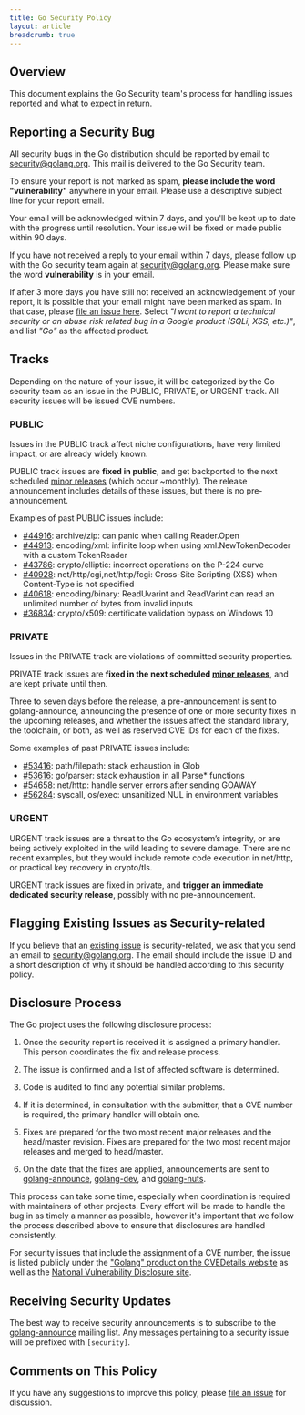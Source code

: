 ```yaml
---
title: Go Security Policy
layout: article
breadcrumb: true
---
```


## Overview

This document explains the Go Security team's process for handling issues
reported and what to expect in return.

## Reporting a Security Bug

All security bugs in the Go distribution should be reported by email to
[security@golang.org](mailto:security@golang.org). This mail is delivered to
the Go Security team.

To ensure your report is not marked as spam, **please include the word
"vulnerability"** anywhere in your email. Please use a descriptive subject line
for your report email.

Your email will be acknowledged within 7 days, and you'll be kept up to date
with the progress until resolution. Your issue will be fixed or made public
within 90 days.

If you have not received a reply to your email within 7 days, please follow up
with the Go security team again at
[security@golang.org](mailto:security@golang.org). Please make sure the word
**vulnerability** is in your email.

If after 3 more days you have still not received an acknowledgement of your
report, it is possible that your email might have been marked as spam. In that
case, please [file an issue here](https://g.co/vulnz). Select _"I want to
report a technical security or an abuse risk related bug in a Google product
(SQLi, XSS, etc.)"_, and list _"Go"_ as the affected product.

## Tracks

Depending on the nature of your issue, it will be categorized by the Go
security team as an issue in the PUBLIC, PRIVATE, or URGENT track. All security
issues will be issued CVE numbers.

### PUBLIC

Issues in the PUBLIC track affect niche configurations, have very limited
impact, or are already widely known.

PUBLIC track issues are **fixed in public**, and get backported to the next
scheduled [minor releases](/wiki/MinorReleases) (which occur ~monthly). The
release announcement includes details of these issues, but there is no
pre-announcement.

Examples of past PUBLIC issues include:

- [#44916](/issue/44916): archive/zip: can panic when calling Reader.Open
- [#44913](/issue/44913): encoding/xml: infinite loop when using xml.NewTokenDecoder with a custom TokenReader
- [#43786](/issue/43786): crypto/elliptic: incorrect operations on the P-224 curve
- [#40928](/issue/40928): net/http/cgi,net/http/fcgi: Cross-Site Scripting (XSS) when Content-Type is not specified
- [#40618](/issue/40618): encoding/binary: ReadUvarint and ReadVarint can read an unlimited number of bytes from invalid inputs
- [#36834](/issue/36834): crypto/x509: certificate validation bypass on Windows 10

### PRIVATE

Issues in the PRIVATE track are violations of committed security properties.

PRIVATE track issues are **fixed in the next scheduled [minor
releases](/wiki/MinorReleases)**, and are kept private until then.

Three to seven days before the release, a pre-announcement is sent to
golang-announce, announcing the presence of one or more security fixes in the
upcoming releases, and whether the issues affect the standard library, the
toolchain, or both, as well as reserved CVE IDs for each of the fixes.

Some examples of past PRIVATE issues include:

- [#53416](/issue/53416): path/filepath: stack exhaustion in Glob
- [#53616](/issue/53616): go/parser: stack exhaustion in all Parse* functions
- [#54658](/issue/54658): net/http: handle server errors after sending GOAWAY
- [#56284](/issue/56284): syscall, os/exec: unsanitized NUL in environment variables

### URGENT

URGENT track issues are a threat to the Go ecosystem’s integrity, or are being
actively exploited in the wild leading to severe damage. There are no recent
examples, but they would include remote code execution in net/http, or
practical key recovery in crypto/tls.

URGENT track issues are fixed in private, and **trigger an immediate dedicated
security release**, possibly with no pre-announcement.

## Flagging Existing Issues as Security-related

If you believe that an [existing issue](/issue) is security-related, we ask
that you send an email to [security@golang.org](mailto:security@golang.org).
The email should include the issue ID and a short description of why it should
be handled according to this security policy.

## Disclosure Process

The Go project uses the following disclosure process:

1. Once the security report is received it is assigned a primary handler. This
person coordinates the fix and release process.

2. The issue is confirmed and a list of affected software is determined.

3. Code is audited to find any potential similar problems.

4. If it is determined, in consultation with the submitter, that a CVE number
is required, the primary handler will obtain one.

5. Fixes are prepared for the two most recent major releases and the
head/master revision. Fixes are prepared for the two most recent major releases
and merged to head/master.

6. On the date that the fixes are applied, announcements are sent to
[golang-announce](https://groups.google.com/group/golang-announce),
[golang-dev](https://groups.google.com/group/golang-dev), and
[golang-nuts](https://groups.google.com/group/golang-nuts).

This process can take some time, especially when coordination is required with
maintainers of other projects. Every effort will be made to handle the bug in
as timely a manner as possible, however it's important that we follow the
process described above to ensure that disclosures are handled consistently.

For security issues that include the assignment of a CVE number, the issue is
listed publicly under the
["Golang" product on the CVEDetails website](https://www.cvedetails.com/vulnerability-list/vendor_id-14185/Golang.html)
as well as the
[National Vulnerability Disclosure site](https://web.nvd.nist.gov/view/vuln/search).

## Receiving Security Updates

The best way to receive security announcements is to subscribe to the
[golang-announce](https://groups.google.com/forum/#!forum/golang-announce)
mailing list. Any messages pertaining to a security issue will be prefixed with
`[security]`.

## Comments on This Policy

If you have any suggestions to improve this policy, please
[file an issue](/issue/new) for discussion.
